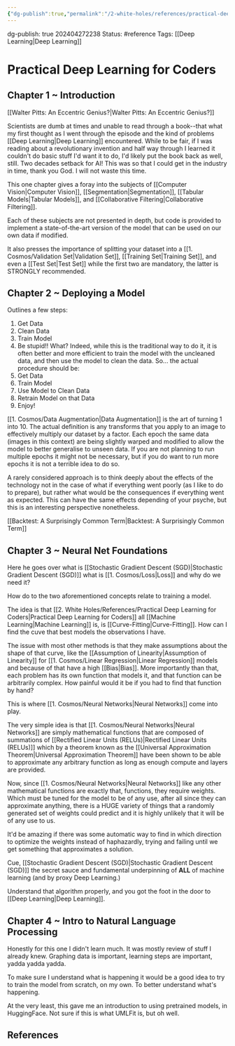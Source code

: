 ```yaml
---
{"dg-publish":true,"permalink":"/2-white-holes/references/practical-deep-learning-for-coders/"}
---
```


dg-publish: true
202404272238
Status: #reference
Tags: [[Deep Learning\|Deep Learning]]
# Practical Deep Learning for Coders

## Chapter 1 ~ Introduction
[[Walter Pitts: An Eccentric Genius?\|Walter Pitts: An Eccentric Genius?]]

Scientists are dumb at times and unable to read through a book--that what my first thought as I went through the episode and the kind of problems [[Deep Learning\|Deep Learning]] encountered. While to be fair, if I was reading about a revolutionary invention and half way through I learned it couldn't do basic stuff I'd want it to do, I'd likely put the book back as well, still. Two decades setback for AI! This was so that I could get in the industry in time, thank you God. I will not waste this time.

This one chapter gives a foray into the subjects of [[Computer Vision\|Computer Vision]], [[Segmentation\|Segmentation]], [[Tabular Models\|Tabular Models]], and [[Collaborative Filtering\|Collaborative Filtering]].

Each of these subjects are not presented in depth, but code is provided to implement a state-of-the-art version of the model that can be used on our own data if modified.

It also presses the importance of splitting your dataset into a [[1. Cosmos/Validation Set\|Validation Set]], [[Training Set\|Training Set]], and even a [[Test Set\|Test Set]] while the first two are mandatory, the latter is STRONGLY recommended.

## Chapter 2 ~ Deploying a Model
Outlines a few steps:
1. Get Data
2. Clean Data
3. Train Model
4. Be stupid!!
What? Indeed, while this is the traditional way to do it, it is often better and more efficient to train the model with the uncleaned data, and then use the model to clean the data. So...  the actual procedure should be:
1. Get Data
2. Train Model
3. Use Model to Clean Data
4. Retrain Model on that Data
5. Enjoy!

[[1. Cosmos/Data Augmentation\|Data Augmentation]] is the art of turning 1 into 10. The actual definition is any transforms that you apply to an image to effectively multiply our dataset by a factor. Each epoch the same data (images in this context) are being slightly warped and modified to allow the model to better generalise to unseen data. If you are not planning to run multiple epochs it might not be necessary, but if you do want to run more epochs it is not a terrible idea to do so.

A rarely considered approach is to think deeply about the effects of the technology not in the case of what if everything went poorly (as I like to do to prepare), but rather what would be the consequences if everything went as expected. This can have the same effects depending of your psyche, but this is an interesting perspective nonetheless.


[[Backtest:  A Surprisingly Common Term\|Backtest:  A Surprisingly Common Term]]
## Chapter 3 ~ Neural Net Foundations
Here he goes over what is [[Stochastic Gradient Descent (SGD)\|Stochastic Gradient Descent (SGD)]]
what is [[1. Cosmos/Loss\|Loss]] and why do we need it?

How do to the two aforementioned concepts relate to training a model.

The idea is that [[2. White Holes/References/Practical Deep Learning for Coders\|Practical Deep Learning for Coders]] all [[Machine Learning\|Machine Learning]] is, is [[Curve-Fitting\|Curve-Fitting]]. How can I find the cuve that best models the observations I have. 

The issue with most other methods is that they make assumptions about the shape of that curve, like the [[Assumption of Linearity\|Assumption of Linearity]] for [[1. Cosmos/Linear Regression\|Linear Regression]] models and because of that have a high [[Bias\|Bias]]. More importantly than that, each problem has its own function that models it, and that function can be arbitrarily complex. How painful would it be if you had to find that function by hand?

This is where [[1. Cosmos/Neural Networks\|Neural Networks]] come into play.

The very simple idea is that [[1. Cosmos/Neural Networks\|Neural Networks]] are simply mathematical functions that are composed of summations of [[Rectified Linear Units (RELUs)\|Rectified Linear Units (RELUs)]] which by a theorem known as the [[Universal Approximation Theorem\|Universal Approximation Theorem]] have been shown to be able to approximate any arbitrary function as long as enough compute and layers are provided.  

Now, since [[1. Cosmos/Neural Networks\|Neural Networks]] like any other mathematical functions are exactly that, functions, they require weights. Which must be tuned for the model to be of any use, after all since they can approximate anything, there is a HUGE variety of things that a randomly generated set of weights could predict and it is highly unlikely that it will be of any use to us.

It'd be amazing if there was some automatic way to find in which direction to optimize the weights instead of haphazardly, trying and failing until we get something that approximates a solution.

Cue, [[Stochastic Gradient Descent (SGD)\|Stochastic Gradient Descent (SGD)]] the secret sauce and fundamental underpinning of **ALL** of machine learning (and by proxy Deep Learning.)

Understand that algorithm properly, and you got the foot in the door to [[Deep Learning\|Deep Learning]].

## Chapter 4 ~ Intro to Natural Language Processing
Honestly for this one I didn't learn much. It was mostly review of stuff I already knew. Graphing data is important, learning steps are important, yadda yadda yadda.

To make sure I understand what is happening it would be a good idea to try to train the model from scratch, on my own. To better understand what's happening.

At the very least, this gave me an introduction to using pretrained models, in HuggingFace. Not sure if this is what UMLFit is, but oh well.




## References
